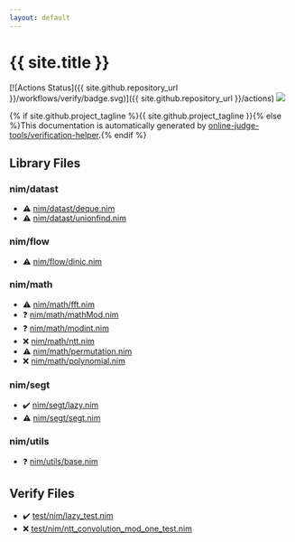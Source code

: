 ```yaml
---
layout: default
---
```


<!-- mathjax config similar to math.stackexchange -->
<script type="text/javascript" async
  src="https://cdnjs.cloudflare.com/ajax/libs/mathjax/2.7.5/MathJax.js?config=TeX-MML-AM_CHTML">
</script>
<script type="text/x-mathjax-config">
  MathJax.Hub.Config({
    TeX: { equationNumbers: { autoNumber: "AMS" }},
    tex2jax: {
      inlineMath: [ ['$','$'] ],
      processEscapes: true
    },
    "HTML-CSS": { matchFontHeight: false },
    displayAlign: "left",
    displayIndent: "2em"
  });
</script>

<script type="text/javascript" src="https://cdnjs.cloudflare.com/ajax/libs/jquery/3.4.1/jquery.min.js"></script>
<script src="https://cdn.jsdelivr.net/npm/jquery-balloon-js@1.1.2/jquery.balloon.min.js" integrity="sha256-ZEYs9VrgAeNuPvs15E39OsyOJaIkXEEt10fzxJ20+2I=" crossorigin="anonymous"></script>
<script type="text/javascript" src="assets/js/copy-button.js"></script>
<link rel="stylesheet" href="assets/css/copy-button.css" />


# {{ site.title }}

[![Actions Status]({{ site.github.repository_url }}/workflows/verify/badge.svg)]({{ site.github.repository_url }}/actions)
<a href="{{ site.github.repository_url }}"><img src="https://img.shields.io/github/last-commit/{{ site.github.owner_name }}/{{ site.github.repository_name }}" /></a>

{% if site.github.project_tagline %}{{ site.github.project_tagline }}{% else %}This documentation is automatically generated by <a href="https://github.com/online-judge-tools/verification-helper">online-judge-tools/verification-helper</a>.{% endif %}

## Library Files

<div id="1b8732700e69194ebf9f993f934ce42d"></div>

### nim/datast

* :warning: <a href="library/nim/datast/deque.nim.html">nim/datast/deque.nim</a>
* :warning: <a href="library/nim/datast/unionfind.nim.html">nim/datast/unionfind.nim</a>


<div id="49819a369e0575799fa91c6b01a4bf57"></div>

### nim/flow

* :warning: <a href="library/nim/flow/dinic.nim.html">nim/flow/dinic.nim</a>


<div id="bd14bd52ccff4808e6325845b40c8b47"></div>

### nim/math

* :warning: <a href="library/nim/math/fft.nim.html">nim/math/fft.nim</a>
* :question: <a href="library/nim/math/mathMod.nim.html">nim/math/mathMod.nim</a>
* :question: <a href="library/nim/math/modint.nim.html">nim/math/modint.nim</a>
* :x: <a href="library/nim/math/ntt.nim.html">nim/math/ntt.nim</a>
* :warning: <a href="library/nim/math/permutation.nim.html">nim/math/permutation.nim</a>
* :x: <a href="library/nim/math/polynomial.nim.html">nim/math/polynomial.nim</a>


<div id="1698669b3e8f840124934f80c60539e2"></div>

### nim/segt

* :heavy_check_mark: <a href="library/nim/segt/lazy.nim.html">nim/segt/lazy.nim</a>
* :warning: <a href="library/nim/segt/segt.nim.html">nim/segt/segt.nim</a>


<div id="004982f169dc86a24617d5ee8c1574a7"></div>

### nim/utils

* :question: <a href="library/nim/utils/base.nim.html">nim/utils/base.nim</a>


## Verify Files

* :heavy_check_mark: <a href="verify/test/nim/lazy_test.nim.html">test/nim/lazy_test.nim</a>
* :x: <a href="verify/test/nim/ntt_convolution_mod_one_test.nim.html">test/nim/ntt_convolution_mod_one_test.nim</a>



